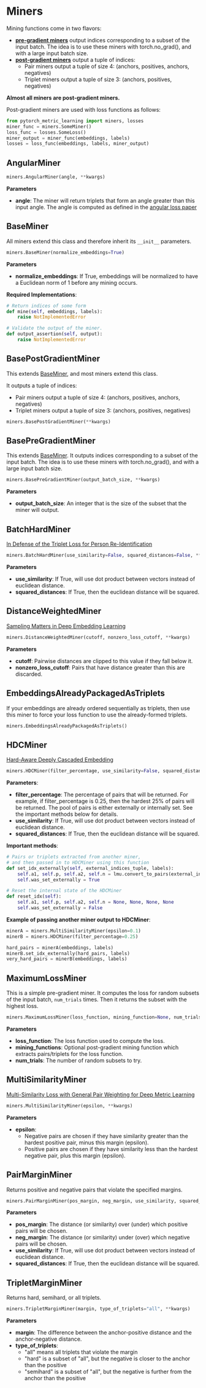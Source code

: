 # Miners
Mining functions come in two flavors:

* **[pre-gradient miners](miners.md#basepregradientminer)** output indices corresponding to a subset of the input batch. The idea is to use these miners with torch.no_grad(), and with a large input batch size.
* **[post-gradient miners](miners.md#basepostgradientminer)** output a tuple of indices: 
	* Pair miners output a tuple of size 4: (anchors, positives, anchors, negatives)
	* Triplet miners output a tuple of size 3: (anchors, positives, negatives) 

**Almost all miners are post-gradient miners.**

Post-gradient miners are used with loss functions as follows:

```python
from pytorch_metric_learning import miners, losses
miner_func = miners.SomeMiner()
loss_func = losses.SomeLoss()
miner_output = miner_func(embeddings, labels)
losses = loss_func(embeddings, labels, miner_output)
```

## AngularMiner

```python
miners.AngularMiner(angle, **kwargs)
```

**Parameters**

* **angle**: The miner will return triplets that form an angle greater than this input angle. The angle is computed as defined in the [angular loss paper](https://arxiv.org/abs/1708.01682)

## BaseMiner
All miners extend this class and therefore inherit its ```__init__``` parameters.
```python
miners.BaseMiner(normalize_embeddings=True)
```

**Parameters**

* **normalize_embeddings**: If True, embeddings will be normalized to have a Euclidean norm of 1 before any mining occurs.

**Required Implementations**:
```python
# Return indices of some form
def mine(self, embeddings, labels):
    raise NotImplementedError

# Validate the output of the miner. 
def output_assertion(self, output):
	raise NotImplementedError
```

## BasePostGradientMiner
This extends [BaseMiner](miners.md#baseminer), and most miners extend this class. 

It outputs a tuple of indices:

* Pair miners output a tuple of size 4: (anchors, positives, anchors, negatives)
* Triplet miners output a tuple of size 3: (anchors, positives, negatives) 

```python
miners.BasePostGradientMiner(**kwargs)
```

## BasePreGradientMiner
This extends [BaseMiner](miners.md#baseminer). It outputs indices corresponding to a subset of the input batch. The idea is to use these miners with torch.no_grad(), and with a large input batch size.
```python
miners.BasePreGradientMiner(output_batch_size, **kwargs)
```

**Parameters**

* **output_batch_size**: An integer that is the size of the subset that the miner will output.

## BatchHardMiner

[In Defense of the Triplet Loss for Person Re-Identification](https://arxiv.org/pdf/1703.07737.pdf)

```python
miners.BatchHardMiner(use_similarity=False, squared_distances=False, **kwargs)
```

**Parameters**

* **use_similarity**: If True, will use dot product between vectors instead of euclidean distance.
* **squared_distances**: If True, then the euclidean distance will be squared.

## DistanceWeightedMiner
[Sampling Matters in Deep Embedding Learning](https://arxiv.org/pdf/1706.07567.pdf)
```python
miners.DistanceWeightedMiner(cutoff, nonzero_loss_cutoff, **kwargs)
```

**Parameters**

* **cutoff**: Pairwise distances are clipped to this value if they fall below it.
* **nonzero_loss_cutoff**: Pairs that have distance greater than this are discarded.

## EmbeddingsAlreadyPackagedAsTriplets
If your embeddings are already ordered sequentially as triplets, then use this miner to force your loss function to use the already-formed triplets.

```python
miners.EmbeddingsAlreadyPackagedAsTriplets()
``` 

## HDCMiner
[Hard-Aware Deeply Cascaded Embedding](http://openaccess.thecvf.com/content_ICCV_2017/papers/Yuan_Hard-Aware_Deeply_Cascaded_ICCV_2017_paper.pdf)
```python
miners.HDCMiner(filter_percentage, use_similarity=False, squared_distances=False, **kwargs)
```

**Parameters**:

* **filter_percentage**: The percentage of pairs that will be returned. For example, if filter_percentage is 0.25, then the hardest 25% of pairs will be returned. The pool of pairs is either externally or internally set. See the important methods below for details.
* **use_similarity**: If True, will use dot product between vectors instead of euclidean distance.
* **squared_distances**: If True, then the euclidean distance will be squared.

**Important methods**:
```python
# Pairs or triplets extracted from another miner, 
# and then passed in to HDCMiner using this function
def set_idx_externally(self, external_indices_tuple, labels):
    self.a1, self.p, self.a2, self.n = lmu.convert_to_pairs(external_indices_tuple, labels)
    self.was_set_externally = True

# Reset the internal state of the HDCMiner
def reset_idx(self):
    self.a1, self.p, self.a2, self.n = None, None, None, None
    self.was_set_externally = False
```

**Example of passing another miner output to HDCMiner**:
```python
minerA = miners.MultiSimilarityMiner(epsilon=0.1)
minerB = miners.HDCMiner(filter_percentage=0.25)

hard_pairs = minerA(embeddings, labels)
minerB.set_idx_externally(hard_pairs, labels)
very_hard_pairs = minerB(embeddings, labels)
```

## MaximumLossMiner
This is a simple pre-gradient miner. It computes the loss for random subsets of the input batch, ```num_trials``` times. Then it returns the subset with the highest loss.

```python
miners.MaximumLossMiner(loss_function, mining_function=None, num_trials=5, **kwargs)
```

**Parameters**

* **loss_function**: The loss function used to compute the loss.
* **mining_functions**: Optional post-gradient mining function which extracts pairs/triplets for the loss function.
* **num_trials**: The number of random subsets to try.

## MultiSimilarityMiner

[Multi-Similarity Loss with General Pair Weighting for Deep Metric Learning](http://openaccess.thecvf.com/content_CVPR_2019/papers/Wang_Multi-Similarity_Loss_With_General_Pair_Weighting_for_Deep_Metric_Learning_CVPR_2019_paper.pdf)

```python
miners.MultiSimilarityMiner(epsilon, **kwargs)
```

**Parameters**

* **epsilon**: 
	* Negative pairs are chosen if they have similarity greater than the hardest positive pair, minus this margin (epsilon). 
	* Positive pairs are chosen if they have similarity less than the hardest negative pair, plus this margin (epsilon). 


## PairMarginMiner
Returns positive and negative pairs that violate the specified margins.
```python
miners.PairMarginMiner(pos_margin, neg_margin, use_similarity, squared_distances=False, **kwargs)
```

**Parameters**

* **pos_margin**: The distance (or similarity) over (under) which positive pairs will be chosen.
* **neg_margin**: The distance (or similarity) under (over) which negative pairs will be chosen.  
* **use_similarity**: If True, will use dot product between vectors instead of euclidean distance.
* **squared_distances**: If True, then the euclidean distance will be squared.

## TripletMarginMiner
Returns hard, semihard, or all triplets.
```python
miners.TripletMarginMiner(margin, type_of_triplets="all", **kwargs)
```

**Parameters**

* **margin**: The difference between the anchor-positive distance and the anchor-negative distance.
* **type_of_triplets**: 
	* "all" means all triplets that violate the margin
	* "hard" is a subset of "all", but the negative is closer to the anchor than the positive
	* "semihard" is a subset of "all", but the negative is further from the anchor than the positive
